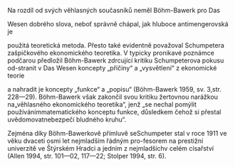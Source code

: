 
Na rozdíl od svých věhlasných současníků neměl Böhm-Bawerk pro Das

Wesen dobrého slova, neboť správně chápal, jak hluboce antimengerovská je

použitá teoretická metoda. Přesto také evidentně považoval Schumpetera zašpičkového ekonomického teoretika. V typicky pronikavé poznámce podčarou předložil Böhm-Bawerk zdrcující kritiku Schumpeterova pokusu od-stranit v Das Wesen koncepty „příčiny“ a „vysvětlení“ z ekonomické teorie

a nahradit je koncepty „funkce“ a „popisu“ (Böhm-Bawerk 1959, sv. 3,str. 228—29). Böhm-Bawerk však zakončil svou kritiku žertovnou narážkou na„věhlasného ekonomického teoretika“, jenž „se nechal pomýlit používánímmatematického konceptu funkce, důsledkem čehož si přestal uvědomovatnebezpečí bludného kruhu“.

Zejména díky Böhm-Bawerkově přímluvě seSchumpeter stal v roce 1911 ve věku dvaceti osmi let nejmladším řádným pro-fesorem na prestižní univerzitě ve Štýrském Hradci a jedním z nejmladšíchv celém císařství (Allen 1994, str. 101—02, 117—22; Stolper 1994, str. 6).
